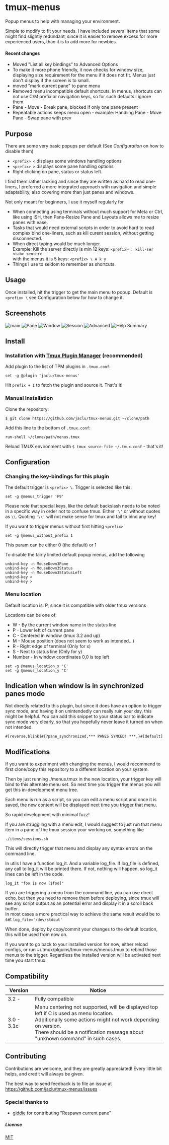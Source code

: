 # tmux-menus

Popup menus to help with managing your environment.

Simple to modify to fit your needs. I have included several items that some might find slightly redundant, since it is easier to remove excess for more experienced users, than it is to add more for newbies.

#### Recent changes

- Moved "List all key bindings" to Advanced Options
- To make it more phone friendly, it now checks for window size, displaying size requirement for the menu if it does not fit. Menus just don't display if the screen is to small.
- moved "mark current pane" to pane menu
- Removed menu incompatible default shortcuts. In menus, shortcuts can not use C/M prefix or navigation keys, so for such defaults I ignore them.
- Pane - Move - Break pane, blocked if only one pane present
- Repeatable actions keeps menu open - example: Handling Pane - Move Pane - Swap pane with prev

## Purpose

There are some very basic popups per default (See *Configuration* on how to disable them)

-   `<prefix> <` displays some windows handling options
-   `<prefix> >` displays some pane handling options
-   Right clicking on pane, status or status left.

I find them rather lacking and since they are written as hard to read one-liners, I preferred a more integrated approach with navigation and simple adaptability, also covering more than just panes and windows.

Not only meant for beginners, I use it myself regularly for

- When connecting using terminals without much support for Meta or Ctrl, like using iSH, then Pane-Resize Pane and Layouts allows me to resize panes with ease.
- Tasks that would need external scripts in order to avoid hard to read complex bind one-liners, such as kill curent session, without getting disconnected.
- When direct typing would be much longer.<br> Example: Kill the server directly is min 12 keys: `<prefix> : kill-ser <tab> <enter>` <br> with the menus it is 5 keys: `<prefix> \ A k y ` <br>
- Things I use to seldom to remember as shortcuts.

## Usage

Once installed, hit the trigger to get the main menu to popup.
Default is `<prefix> \` see Configuration below for how to change it.

## Screenshots
![main](https://user-images.githubusercontent.com/5046648/162342967-c623317e-4865-4957-b80d-828e33e6daa5.png)
![Pane](https://user-images.githubusercontent.com/5046648/162336772-2ea33840-dd02-4119-acf6-555fe87c6304.png)
![Window](https://user-images.githubusercontent.com/5046648/163653392-1e870761-2e49-4764-b133-8122d41e9a8d.png)
![Session](https://user-images.githubusercontent.com/5046648/160181163-7917147d-89e7-4d75-945d-e2e7ef59b71d.png)
![Advanced](https://user-images.githubusercontent.com/5046648/162164528-9cd1d1db-cdf9-4681-9cad-67b581e681a8.png)
![Help Summary](https://user-images.githubusercontent.com/5046648/167306179-d8cb103d-f82a-43df-929c-2fce7f16b4cd.png)

## Install

### Installation with [Tmux Plugin Manager](https://github.com/tmux-plugins/tpm) (recommended)

Add plugin to the list of TPM plugins in `.tmux.conf`:

    set -g @plugin 'jaclu/tmux-menus'

Hit `prefix + I` to fetch the plugin and source it. That's it!

### Manual Installation

Clone the repository:

    $ git clone https://github.com/jaclu/tmux-menus.git ~/clone/path

Add this line to the bottom of `.tmux.conf`:

    run-shell ~/clone/path/menus.tmux

Reload TMUX environment with `$ tmux source-file ~/.tmux.conf` - that's it!

## Configuration

### Changing the key-bindings for this plugin

The default trigger is `<prefix> \`. Trigger is selected like this:

```
set -g @menus_trigger 'F9'
```

Please note that special keys, like the default backslash needs to be noted in a specific way in order not to confuse tmux.
Either `'\'` or without quotes as `\\`. Quoting `'\\'` will not make sense for tmux and fail to bind any key!

If you want to trigger menus without first hitting `<prefix>`

```
set -g @menus_without_prefix 1
```

This param can be either 0 (the default) or 1

To disable the fairly limited default popup menus, add the following
```
unbind-key -n MouseDown3Pane
unbind-key -n MouseDown3Status
unbind-key -n MouseDown3StatusLeft
unbind-key <
unbind-key >
```

### Menu location

Default location is: P, since it is compatible with older tmux versions

Locations can be one of:

-   W - By the current window name in the status line
-   P - Lower left of current pane
-   C - Centered in window (tmux 3.2 and up)
-   M - Mouse position (does not seem to work as intended...)
-   R - Right edge of terminal (Only for x)
-   S - Next to status line (Only for y)
-   Number - In window coordinates 0,0 is top left

```tmux
set -g @menus_location_x 'C'
set -g @menus_location_y 'C'
```

## Indication when window is in synchronized panes mode

Not directly related to this plugin, but since it does have an option to trigger sync mode, and having it on unintendedly can really ruin your day, this might be helpful. You can add this snippet to your status bar to indicate sync mode very clearly, so that you hopefully never leave it turned on when not intended.

```
#[reverse,blink]#{?pane_synchronized,*** PANES SYNCED! ***,}#[default]
```

## Modifications

If you want to experiment with changing the menus, I would recommend to first clone/copy this repository to a different location on your system.

Then by just running ./menus.tmux in the new location, your trigger key will bind to this alternate menu set.
So next time you trigger the menus you will get this in-development menu tree.

Each menu is run as a script, so you can edit a menu script and once it is saved, the new content will be displayed next time you trigger that menu.

So rapid development with minimal fuzz!

If you are struggling with a menu edit, I would suggest to just run that menu item in a pane of the tmux session your working on, something like

```
./items/sessions.sh
```

This will directly trigger that menu and display any syntax errors on the command line.

In utils I have a function log_it. And a variable log_file. If log_file is defined, any call to log_it will be printed there. If not, nothing will happen, so log_it lines can be left in the code.

```
log_it "foo is now [$foo]"
```

If you are triggering a menu from the command line, you can use direct echo, but then you need to remove them before deploying, since tmux will see any script output as an potential error and display it in a scroll back buffer.<br>In most cases a more practical way to achieve the same result would be to set
`log_file='/dev/stdout'`

When done, deploy by copy/commit your changes to the default location, this will be used from now on.

If you want to go back to your installed version for now, either reload configs, or run ~/.tmux/plguins/tmux-menus/menus.tmux to rebind those menus to the trigger. Regardless the installed version will be activated next time you start tmux.

## Compatibility

| Version    | Notice                                                                                                                                                                                                                                        |
| ---------- | --------------------------------------------------------------------------------------------------------------------------------------------------------------------------------------------------------------------------------------------- |
| 3.2 -      | Fully compatible                                                                                                                                                                                                                              |
| 3.0 - 3.1c | Menu centering not supported, will be displayed top left if C is used as menu location. <br>Additionally some actions might not work depending on version. <br> There should be a notification message about "unknown command" in such cases. |

## Contributing

Contributions are welcome, and they are greatly appreciated! Every little bit helps, and credit will always be given.

The best way to send feedback is to file an issue at https://github.com/jaclu/tmux-menus/issues

### Special thanks to
- [giddie](https://github.com/giddie) for contributing "Respawn current pane"

##### License

[MIT](LICENSE.md)
